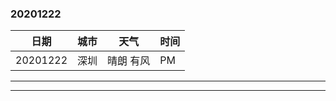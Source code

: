 ### 20201222  

|   日期   | 城市  |天气  | 时间
|  ----  | ----  | ----  | ----  |
| 20201222  | 深圳 |晴朗 有风 | PM |


---

>

---
